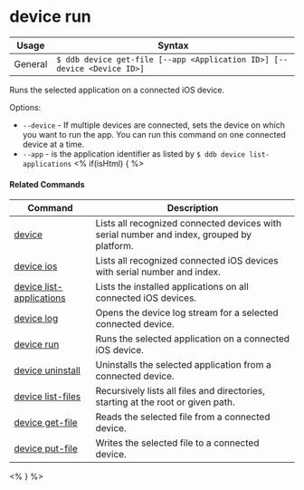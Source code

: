 device run
==========

Usage | Syntax
------|-------
General | `$ ddb device get-file [--app <Application ID>] [--device <Device ID>]`
Runs the selected application on a connected iOS device.


Options:
   * `--device` - If multiple devices are connected, sets the device on which you want to run the app.
        You can run this command on one connected device at a time.
   * `--app` - is the application identifier as listed by `$ ddb device list-applications` 
<% if(isHtml) { %> 

#### Related Commands

Command | Description
----------|----------
[device](device.html) | Lists all recognized connected devices with serial number and index, grouped by platform.
[device ios](device-ios.html) | Lists all recognized connected iOS devices with serial number and index.
[device list-applications](device-list-applications.html) | Lists the installed applications on all connected iOS devices.
[device log](device-log.html) | Opens the device log stream for a selected connected device.
[device run](device-run.html) | Runs the selected application on a connected iOS device.
[device uninstall](device-uninstall.md) | Uninstalls the selected application from a connected device.
[device list-files](device-list-files.md) | Recursively lists all files and directories, starting at the root or given path.
[device get-file](device-get-file.md) | Reads the selected file from a connected device.
[device put-file](device-put-file.md) | Writes the selected file to a connected device.
<% } %>